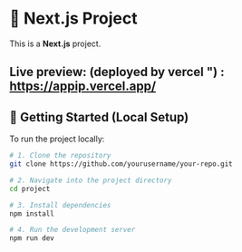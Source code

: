 
# 🚀 Next.js Project

This is a **Next.js** project.

## Live preview: (deployed by vercel ") : https://appip.vercel.app/

## 🧠 Getting Started (Local Setup)

To run the project locally:

```bash
# 1. Clone the repository
git clone https://github.com/yourusername/your-repo.git

# 2. Navigate into the project directory
cd project

# 3. Install dependencies
npm install

# 4. Run the development server
npm run dev
